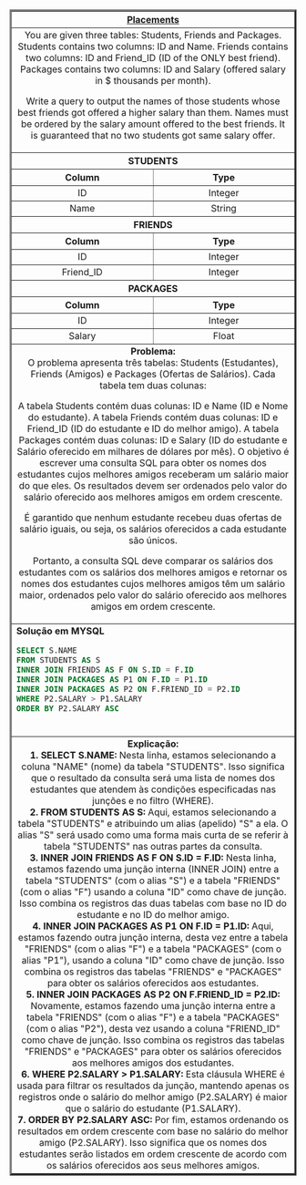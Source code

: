   <table width="100%" border="3" cellspacing="0" cellpadding="8">
    <tr>
      <th colspan="2"><a href="https://www.hackerrank.com/challenges/placements/">Placements</a></th>
    </tr>
    
  <tr>
      <td colspan="2" align="center">You are given three tables: Students, Friends and Packages. Students contains two columns: ID and Name. Friends contains two columns: ID and Friend_ID (ID of the ONLY best friend). Packages contains two columns: ID and Salary (offered salary in $ thousands per month).

Write a query to output the names of those students whose best friends got offered a higher salary than them. Names must be ordered by the salary amount offered to the best friends. It is guaranteed that no two students got same salary offer.<br>
    </td>
    </tr>

  <tr>
      <th colspan="2">STUDENTS</th>
  </tr>
  <tr>
      <th width="50%" align="center">Column</th>
      <th width="50%" align="center">Type</th>
  </tr>
    
  <tr>
      <td width="50%" align="center">ID</td>
      <td width="50%" align="center">Integer</td>
  </tr>
    
  <tr>
      <td width="50%" align="center">Name</td>
      <td width="50%" align="center">String</td>
  </tr>

  <tr>
      <th colspan="2">FRIENDS</th>
  </tr>
  <tr>
      <th width="50%" align="center">Column</th>
      <th width="50%" align="center">Type</th>
  </tr>
    
  <tr>
      <td width="50%" align="center">ID</td>
      <td width="50%" align="center">Integer</td>
  </tr>
    
  <tr>
      <td width="50%" align="center">Friend_ID</td>
      <td width="50%" align="center">Integer</td>
  </tr>

  <tr>
      <th colspan="2">PACKAGES</th>
  </tr>
  <tr>
      <th width="50%" align="center">Column</th>
      <th width="50%" align="center">Type</th>
  </tr>
    
  <tr>
      <td width="50%" align="center">ID</td>
      <td width="50%" align="center">Integer</td>
  </tr>
    
  <tr>
      <td width="50%" align="center">Salary</td>
      <td width="50%" align="center">Float</td>
  </tr>

  <tr>
      <td colspan="2"  align="center"><b>Problema:</b><br>O problema apresenta três tabelas: Students (Estudantes), Friends (Amigos) e Packages (Ofertas de Salários). Cada tabela tem duas colunas:

A tabela Students contém duas colunas: ID e Name (ID e Nome do estudante).
A tabela Friends contém duas colunas: ID e Friend_ID (ID do estudante e ID do melhor amigo).
A tabela Packages contém duas colunas: ID e Salary (ID do estudante e Salário oferecido em milhares de dólares por mês).
O objetivo é escrever uma consulta SQL para obter os nomes dos estudantes cujos melhores amigos receberam um salário maior do que eles. Os resultados devem ser ordenados pelo valor do salário oferecido aos melhores amigos em ordem crescente.

É garantido que nenhum estudante recebeu duas ofertas de salário iguais, ou seja, os salários oferecidos a cada estudante são únicos.

Portanto, a consulta SQL deve comparar os salários dos estudantes com os salários dos melhores amigos e retornar os nomes dos estudantes cujos melhores amigos têm um salário maior, ordenados pelo valor do salário oferecido aos melhores amigos em ordem crescente.
</td>
  </tr>
    
  <tr>
      <td colspan="2"  align="left">
        <b>Solução em MYSQL</b><br>
        
  ```sql
SELECT S.NAME
FROM STUDENTS AS S
INNER JOIN FRIENDS AS F ON S.ID = F.ID
INNER JOIN PACKAGES AS P1 ON F.ID = P1.ID
INNER JOIN PACKAGES AS P2 ON F.FRIEND_ID = P2.ID
WHERE P2.SALARY > P1.SALARY
ORDER BY P2.SALARY ASC
  ```
  <br>
    </td>
  </tr>
    
  <tr>
    <td colspan="2"  align="center">
    <b>Explicação:</b><br>
    <b>1. SELECT S.NAME:</b> Nesta linha, estamos selecionando a coluna "NAME" (nome) da tabela "STUDENTS". Isso significa que o resultado da consulta será uma lista de nomes dos estudantes que atendem às condições especificadas nas junções e no filtro (WHERE).<br>
    <b>2. FROM STUDENTS AS S:</b> Aqui, estamos selecionando a tabela "STUDENTS" e atribuindo um alias (apelido) "S" a ela. O alias "S" será usado como uma forma mais curta de se referir à tabela "STUDENTS" nas outras partes da consulta.<br>
    <b>3. INNER JOIN FRIENDS AS F ON S.ID = F.ID:</b> Nesta linha, estamos fazendo uma junção interna (INNER JOIN) entre a tabela "STUDENTS" (com o alias "S") e a tabela "FRIENDS" (com o alias "F") usando a coluna "ID" como chave de junção. Isso combina os registros das duas tabelas com base no ID do estudante e no ID do melhor amigo.<br>
    <b>4. INNER JOIN PACKAGES AS P1 ON F.ID = P1.ID:</b> Aqui, estamos fazendo outra junção interna, desta vez entre a tabela "FRIENDS" (com o alias "F") e a tabela "PACKAGES" (com o alias "P1"), usando a coluna "ID" como chave de junção. Isso combina os registros das tabelas "FRIENDS" e "PACKAGES" para obter os salários oferecidos aos estudantes.<br>
    <b>5. INNER JOIN PACKAGES AS P2 ON F.FRIEND_ID = P2.ID:</b> Novamente, estamos fazendo uma junção interna entre a tabela "FRIENDS" (com o alias "F") e a tabela "PACKAGES" (com o alias "P2"), desta vez usando a coluna "FRIEND_ID" como chave de junção. Isso combina os registros das tabelas "FRIENDS" e "PACKAGES" para obter os salários oferecidos aos melhores amigos dos estudantes.<br>
    <b>6. WHERE P2.SALARY > P1.SALARY:</b> Esta cláusula WHERE é usada para filtrar os resultados da junção, mantendo apenas os registros onde o salário do melhor amigo (P2.SALARY) é maior que o salário do estudante (P1.SALARY).<br>
    <b>7. ORDER BY P2.SALARY ASC:</b> Por fim, estamos ordenando os resultados em ordem crescente com base no salário do melhor amigo (P2.SALARY). Isso significa que os nomes dos estudantes serão listados em ordem crescente de acordo com os salários oferecidos aos seus melhores amigos.<br>
    </td>
  </tr>
    
  </table>
